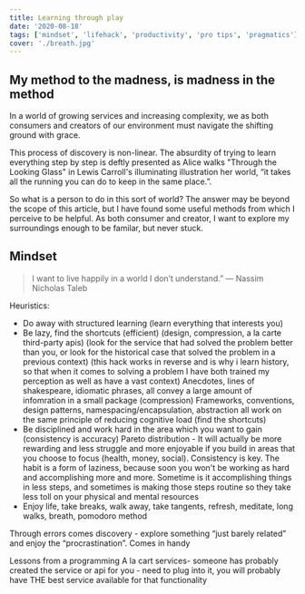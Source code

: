 ```yaml
---
title: Learning through play
date: '2020-08-18'
tags: ['mindset', 'lifehack', 'productivity', 'pro tips', 'pragmatics']
cover: './breath.jpg'
---
```


## My method to the madness, is madness in the method

In a world of growing services and increasing complexity, we as both consumers
and creators of our environment must navigate the shifting ground with grace.

This process of discovery is non-linear. The absurdity of trying to learn
everything step by step is deftly presented as Alice walks "Through the Looking
Glass" in Lewis Carroll's illuminating illustration her world, “it takes all the
running you can do to keep in the same place.”.

So what is a person to do in this sort of world? The answer may be beyond the
scope of this article, but I have found some useful methods from which I
perceive to be helpful. As both consumer and creator, I want to explore my
surroundings enough to be familar, but never stuck.

## Mindset

> I want to live happily in a world I don’t understand.” ― Nassim Nicholas Taleb

Heuristics:

- Do away with structured learning (learn everything that interests you)
- Be lazy, find the shortcuts (efficient) (design, compression, a la carte
  third-party apis) (look for the service that had solved the problem better
  than you, or look for the historical case that solved the problem in a
  previous context) (this hack works in reverse and is why i learn history, so
  that when it comes to solving a problem I have both trained my perception as
  well as have a vast context) Anecdotes, lines of shakespeare, idiomatic
  phrases, all convey a large amount of infomration in a small package
  (compression) Frameworks, conventions, design patterns,
  namespacing/encapsulation, abstraction all work on the same principle of
  reducing cognitive load (find the shortcuts)
- Be disciplined and work hard in the area which you want to gain (consistency
  is accuracy) Pareto distribution - It will actually be more rewarding and less
  struggle and more enjoyable if you build in areas that you choose to focus
  (health, money, social). Consistency is key. The habit is a form of laziness,
  because soon you won't be working as hard and accomplishing more and more.
  Sometime is it accomplishing things in less steps, and sometimes is making
  those steps routine so they take less toll on your physical and mental
  resources
- Enjoy life, take breaks, walk away, take tangents, refresh, meditate, long
  walks, breath, pomodoro method

Through errors comes discovery - explore something “just barely related” and
enjoy the “procrastination”. Comes in handy

Lessons from a programming A la cart services- someone has probably created the
service or api for you - need to plug into it, you will probably have THE best
service available for that functionality
